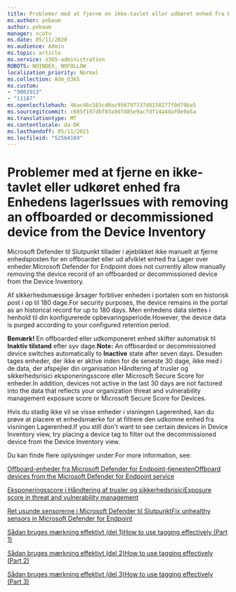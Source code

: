 ```yaml
---
title: Problemer med at fjerne en ikke-tavlet eller udkøret enhed fra Enhedens lager
ms.author: pebaum
author: pebaum
manager: scotv
ms.date: 05/11/2020
ms.audience: Admin
ms.topic: article
ms.service: o365-administration
ROBOTS: NOINDEX, NOFOLLOW
localization_priority: Normal
ms.collection: Adm_O365
ms.custom:
- "9002913"
- "11187"
ms.openlocfilehash: 46ac46c583cd0ac956797737d8150277f0d79ba5
ms.sourcegitcommit: c685f197dbf83a9dfd85e9acfdf14a4daf0e9a5a
ms.translationtype: MT
ms.contentlocale: da-DK
ms.lasthandoff: 05/11/2021
ms.locfileid: "52564169"
---
```

# <a name="issues-with-removing-an-offboarded-or-decommissioned-device-from-the-device-inventory"></a><span data-ttu-id="68f59-102">Problemer med at fjerne en ikke-tavlet eller udkøret enhed fra Enhedens lager</span><span class="sxs-lookup"><span data-stu-id="68f59-102">Issues with removing an offboarded or decommissioned device from the Device Inventory</span></span>

<span data-ttu-id="68f59-103">Microsoft Defender til Slutpunkt tillader i øjeblikket ikke manuelt at fjerne enhedsposten for en offboardet eller ud afviklet enhed fra Lager over enheder.</span><span class="sxs-lookup"><span data-stu-id="68f59-103">Microsoft Defender for Endpoint does not currently allow manually removing the device record of an offboarded or decommissioned device from the Device Inventory.</span></span>

<span data-ttu-id="68f59-104">Af sikkerhedsmæssige årsager forbliver enheden i portalen som en historisk post i op til 180 dage.</span><span class="sxs-lookup"><span data-stu-id="68f59-104">For security purposes, the device remains in the portal as an historical record for up to 180 days.</span></span> <span data-ttu-id="68f59-105">Men enhedens data slettes i henhold til din konfigurerede opbevaringsperiode.</span><span class="sxs-lookup"><span data-stu-id="68f59-105">However, the device data is purged according to your configured retention period.</span></span>

<span data-ttu-id="68f59-106">**Bemærk!** En offboarded eller udkomponeret enhed skifter automatisk til **Inaktiv tilstand** efter syv dage.</span><span class="sxs-lookup"><span data-stu-id="68f59-106">**Note:** An offboarded or decommissioned device switches automatically to **Inactive** state after seven days.</span></span> <span data-ttu-id="68f59-107">Desuden tages enheder, der ikke er aktive inden for de seneste 30 dage, ikke med i de data, der afspejler din organisation Håndtering af trusler og sikkerhedsrisici eksponeringsscore eller Microsoft Secure Score for enheder.</span><span class="sxs-lookup"><span data-stu-id="68f59-107">In addition, devices not active in the last 30 days are not factored into the data that reflects your organization threat and vulnerability management exposure score or Microsoft Secure Score for Devices.</span></span>
 
<span data-ttu-id="68f59-108">Hvis du stadig ikke vil se visse enheder i visningen Lagerenhed, kan du prøve at placere et enhedsmærke for at filtrere den udkomne enhed fra visningen Lagerenhed.</span><span class="sxs-lookup"><span data-stu-id="68f59-108">If you still don't want to see certain devices in Device Inventory view, try placing a device tag to filter out the decommissioned device from the Device Inventory view.</span></span>

<span data-ttu-id="68f59-109">Du kan finde flere oplysninger under:</span><span class="sxs-lookup"><span data-stu-id="68f59-109">For more information, see:</span></span>

[<span data-ttu-id="68f59-110">Offboard-enheder fra Microsoft Defender for Endpoint-tjenesten</span><span class="sxs-lookup"><span data-stu-id="68f59-110">Offboard devices from the Microsoft Defender for Endpoint service</span></span>](/microsoft-365/security/defender-endpoint/offboard-machines.md)

[<span data-ttu-id="68f59-111">Eksponeringsscore i Håndtering af trusler og sikkerhedsrisici</span><span class="sxs-lookup"><span data-stu-id="68f59-111">Exposure score in threat and vulnerability management</span></span>](/microsoft-365/security/defender-endpoint/tvm-exposure-score.md)

[<span data-ttu-id="68f59-112">Ret usunde sensorerne i Microsoft Defender til Slutpunkt</span><span class="sxs-lookup"><span data-stu-id="68f59-112">Fix unhealthy sensors in Microsoft Defender for Endpoint</span></span>](/microsoft-365/security/defender-endpoint/fix-unhealthy-sensors#inactive-devices.md)

[<span data-ttu-id="68f59-113">Sådan bruges mærkning effektivt (del 1)</span><span class="sxs-lookup"><span data-stu-id="68f59-113">How to use tagging effectively (Part 1)</span></span>](https://techcommunity.microsoft.com/t5/microsoft-defender-for-endpoint/how-to-use-tagging-effectively-part-1/ba-p/1964058)

[<span data-ttu-id="68f59-114">Sådan bruges mærkning effektivt (del 2)</span><span class="sxs-lookup"><span data-stu-id="68f59-114">How to use tagging effectively (Part 2)</span></span>](https://techcommunity.microsoft.com/t5/microsoft-defender-for-endpoint/how-to-use-tagging-effectively-part-2/ba-p/1962008)

[<span data-ttu-id="68f59-115">Sådan bruges mærkning effektivt (del 3)</span><span class="sxs-lookup"><span data-stu-id="68f59-115">How to use tagging effectively (Part 3)</span></span>](https://techcommunity.microsoft.com/t5/microsoft-defender-for-endpoint/how-to-use-tagging-effectively-part-3/ba-p/1964073)




